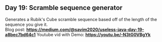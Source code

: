 ## Day 19: Scramble sequence generator
Generates a Rubik's Cube scramble sequence based off of the length of the sequence you give it.   
Blog post: **<https://medium.com/@savim2020/useless-java-day-19-a8bec7bd64c1>**
Youtube vid with Demo: **<https://youtu.be/-N3tG0VBgYk>**
